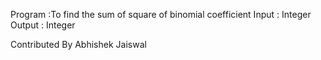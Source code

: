 Program :To find the sum of square of binomial coefficient
Input : Integer
Output : Integer

Contributed By Abhishek Jaiswal
